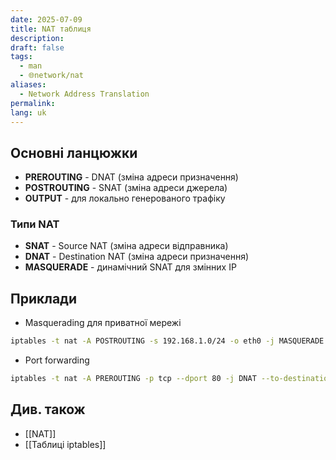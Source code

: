 ```yaml
---
date: 2025-07-09
title: NAT таблиця
description: 
draft: false
tags:
  - man
  - 🌐network/nat
aliases:
  - Network Address Translation
permalink: 
lang: uk
---
```


## Основні ланцюжки

- **PREROUTING** - DNAT (зміна адреси призначення)
- **POSTROUTING** - SNAT (зміна адреси джерела)
- **OUTPUT** - для локально генерованого трафіку

### Типи NAT

- **SNAT** - Source NAT (зміна адреси відправника)
- **DNAT** - Destination NAT (зміна адреси призначення)
- **MASQUERADE** - динамічний SNAT для змінних IP

## Приклади

- Masquerading для приватної мережі

```bash
iptables -t nat -A POSTROUTING -s 192.168.1.0/24 -o eth0 -j MASQUERADE
```

- Port forwarding

```bash
iptables -t nat -A PREROUTING -p tcp --dport 80 -j DNAT --to-destination 192.168.1.10:8080
```

## Див. також

- [[NAT]]
- [[Таблиці iptables]]